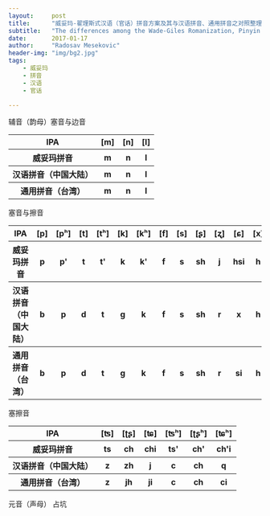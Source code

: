 ```yaml
---
layout:     post
title:      "威妥玛-翟理斯式汉语（官话）拼音方案及其与汉语拼音、通用拼音之对照整理"
subtitle:   "The differences among the Wade-Giles Romanization, Pinyin and Tongyong Pinyin"
date:       2017-01-17
author:     "Radosav Mesekovic"
header-img: "img/bg2.jpg"
tags:
    - 威妥玛
    - 拼音
    - 汉语
    - 官话
    
---
```


辅音（韵母）塞音与边音 

<table> 
   <tr>
       <th>IPA</th>
       <th>[m]</th>
       <th>[n]</th>
       <th>[l]</th>
    </tr>
    <tr>
        <th>威妥玛拼音</th>
        <th>m</th>
        <th>n</th>
        <th>l</th>
    </tr>
    <tr>
        <th>汉语拼音（中国大陆）</th>
        <th>m</th>
        <th>n</th>
        <th>l</th>
    </tr>
    <tr>
        <th>通用拼音（台湾）</th>
        <th>m</th>
        <th>n</th>
        <th>l</th>
    </tr>
</table> 




塞音与擦音

<table>    
   <tr>    
        <th>IPA</th>
        <th>[p]</th>
        <th>[pʰ]</th>
        <th>[t]</th>
        <th>[tʰ]</th>
        <th>[k]</th>
        <th>[kʰ]</th>
        <th>[f]</th>
        <th>[s]</th>
        <th>[ʂ]</th>
        <th>[ʐ]</th>
        <th>[ɕ]</th>
        <th>[x]</th>
    </tr>
    <tr>
        <th>威妥玛拼音</th>
        <th>p</th>
        <th>p'</th>
        <th>t</th>
        <th>t'</th>
        <th>k</th>
        <th>k'</th>
        <th>f</th>
        <th>s</th>
        <th>sh</th>
        <th>j</th>
        <th>hsi</th>
        <th>h</th>
    </tr>
    <tr>   
        <th>汉语拼音（中国大陆）</th>
        <th>b</th>
        <th>p</th>
        <th>d</th>    
        <th>t</th>    
        <th>g</th>    
        <th>k</th>    
        <th>f</th>    
        <th>s</th>    
        <th>sh</th>    
        <th>r</th>    
        <th>x</th>    
        <th>h</th>
    </tr>
    <tr>
    <th>通用拼音（台湾）</th>
    <th>b</th>
    <th>p</th>
    <th>d</th>
    <th>t</th>
    <th>g</th>
    <th>k</th>
    <th>f</th>
    <th>s</th>
    <th>sh</th>
    <th>r</th>
    <th>si</th>
    <th>h</th>
     </tr>
</table>


塞擦音
<table>  
    <tr>
        <th>IPA</th>
        <th>[ʦ]</th>
        <th>[ʈʂ]</th>
        <th>[ʨ]</th>
        <th>[ʦʰ]</th>
        <th>[ʈʂʰ]</th>
        <th>[ʨʰ]</th>
    </tr>
    <tr>
        <th>威妥玛拼音</th>
        <th>ts</th>
        <th>ch</th>
        <th>chi</th>
        <th>ts'</th>
        <th>ch'</th>
        <th>ch'i</th>
    </tr>
    <tr>
        <th>汉语拼音（中国大陆）</th>
        <th>z</th>
        <th>zh</th>
        <th>j</th>
        <th>c</th>
        <th>ch</th>
        <th>q</th>
    </tr>
    <tr>
        <th>通用拼音（台湾）</th>
        <th>z</th>
        <th>jh</th>
        <th>ji</th>
        <th>c</th>
        <th>ch</th>
        <th>ci</th>
    </tr>
</table>



元音（声母）
占坑








